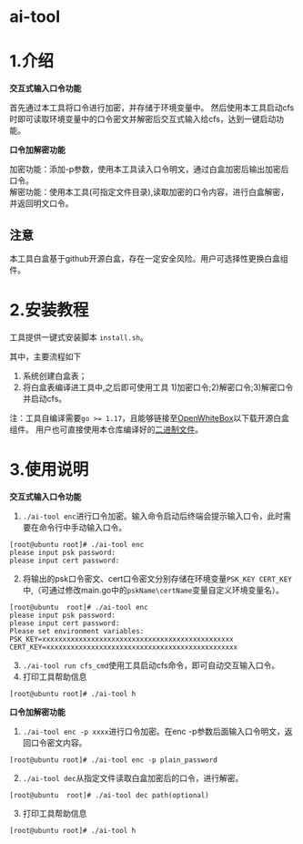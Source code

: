# ai-tool

# 1.介绍
**交互式输入口令功能**

首先通过本工具将口令进行加密，并存储于环境变量中。 然后使用本工具启动cfs时即可读取环境变量中的口令密文并解密后交互式输入给cfs，达到一键启动功能。

**口令加解密功能**

加密功能：添加-p参数，使用本工具读入口令明文，通过白盒加密后输出加密后口令。<br />
解密功能：使用本工具(可指定文件目录),读取加密的口令内容，进行白盒解密，并返回明文口令。

## 注意
本工具白盒基于github开源白盒，存在一定安全风险。用户可选择性更换白盒组件。


# 2.安装教程
工具提供一键式安装脚本 `install.sh`。

其中，主要流程如下
1.  系统创建白盒表；
2.  将白盒表编译进工具中,之后即可使用工具 1)加密口令;2)解密口令;3)解密口令并启动cfs。

注：工具自编译需要`go >= 1.17`，且能够链接至[OpenWhiteBox](https://github.com/OpenWhiteBox/AES)以下载开源白盒组件。
用户也可直接使用本仓库编译好的[二进制文件](https://gitee.com/ascend/trust-ai/releases)。

# 3.使用说明
**交互式输入口令功能**
1.  `./ai-tool enc`进行口令加密。输入命令启动后终端会提示输入口令，此时需要在命令行中手动输入口令。

```
[root@ubuntu root]# ./ai-tool enc
please input psk password: 
please input cert password: 

```

2.  将输出的psk口令密文、cert口令密文分别存储在环境变量`PSK_KEY CERT_KEY`中,（可通过修改main.go中的`pskName\certName`变量自定义环境变量名）。

```
[root@ubuntu  root]# ./ai-tool enc
please input psk password: 
please input cert password: 
Please set environment variables: 
PSK_KEY=xxxxxxxxxxxxxxxxxxxxxxxxxxxxxxxxxxxxxxxxxxxxxxx
CERT_KEY=xxxxxxxxxxxxxxxxxxxxxxxxxxxxxxxxxxxxxxxxxxxxxxx
```

3.  `./ai-tool run cfs_cmd`使用工具启动cfs命令，即可自动交互输入口令。
4. 打印工具帮助信息

```
[root@ubuntu root]# ./ai-tool h
```

**口令加解密功能**
1.  `./ai-tool enc -p xxxx`进行口令加密。在enc -p参数后面输入口令明文，返回口令密文内容。

```
[root@ubuntu root]# ./ai-tool enc -p plain_password
```

2.  `./ai-tool dec`从指定文件读取白盒加密后的口令，进行解密。

```
[root@ubuntu  root]# ./ai-tool dec path(optional)
```

3.  打印工具帮助信息

```
[root@ubuntu root]# ./ai-tool h
```